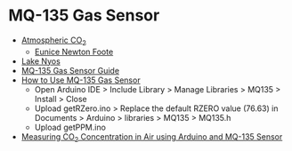 # MQ-135 Gas Sensor

* [Atmospheric CO<sub>2</sub>](https://www.co2.earth/)
  * [Eunice Newton Foote](https://en.wikipedia.org/wiki/Eunice_Newton_Foote)
* [Lake Nyos](https://en.wikipedia.org/wiki/Lake_Nyos)
* [MQ-135 Gas Sensor Guide](https://www.waveshare.com/wiki/MQ-135_Gas_Sensor)
* [How to Use MQ-135 Gas Sensor](https://www.codrey.com/electronic-circuits/how-to-use-mq-135-gas-sensor/)
  * Open Arduino IDE > Include Library > Manage Libraries > MQ135 > Install > Close
  * Upload getRZero.ino > Replace the default RZERO value (76.63) in Documents > Arduino > libraries > MQ135 > MQ135.h
  * Upload getPPM.ino
* [Measuring CO<sub>2</sub> Concentration in Air using Arduino and MQ-135 Sensor](https://circuitdigest.com/microcontroller-projects/interfacing-mq135-gas-sensor-with-arduino-to-measure-co2-levels-in-ppm)
